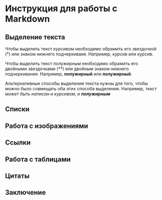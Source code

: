 # Инструкция для работы с Markdown

## Выделение текста

Чтобы выделить текст курсивом необходимо обрамить его звездочкой (*) или знаком нижнего подчеркиваия. Например, *курсив* или _курсив_.

Чтобы выделить текст полужирным необходимо обрамить его двойными звездочками (**) или двойным знаком нижнего подчеркивания. Например, **полужирный** или __полужирный__.

Альтернативные способы выделения текста нужны для того, чтобы можно было совмещать оба этих способа выделения. Например, _текст может быть написан и курсивом, и **полужирным**_

## Списки

## Работа с изображениями

## Ссылки

## Работа с таблицами

## Цитаты

## Заключение 